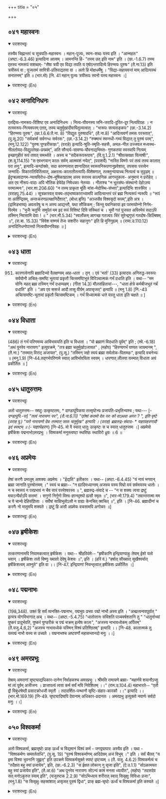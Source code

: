 +++
title = "०५"

+++

## ०४१  महास्वनः
<details open><summary>पराशरभट्टः</summary>

तस्यैव चिह्नान्तरं च सूचयति-महास्वनः । महान्-पूज्यः, स्वनः-शब्दः यस्य इति । "आन्महतः" (अष्टा.-6.3.46) इत्यादिना आत्वम् । आमनन्ति हि- "तस्य उत् इति नाम" इति । (छा.-1.6.7) तस्य एतस्य नामरूपं सशब्दम्- "सैषा त्रयी एव विद्या तपति य एषोऽन्तरादित्ये हिरण्मयः पुरुषः" (तै.ना.13) इति त्रयीरूपं वा ; पूज्यतमं सावित्री-प्रतिपाद्यतया वा । अतो हि मोक्षधर्मेषु । "विद्या-सहायवन्तं माम् आदित्यस्थं सनातनम्" इति ॥ (भार.मो) [नि. 41 महान् पूज्यः त्रयीरूपः स्वनो यस्य महास्वनः ।]
</details>

<details><summary>पराशरभट्टः (En)</summary>

He of venrable sound This name indicates another distinctive mark of His. महान् means venerable and Svanah means, sound, i.e. possessed of venerable sound. The final vowel 'a' of the word 'mahath' is replaced by long 'आ' in a compound where both the words are in the same case (i.e. in apposition). "His name is 'uth' ( He who is above foibles)." The name and form of this (Supreme Being) have as their basis, sound (i.e. the वेदाs). "He is indeed the three वेदाs. He is the charming पुरुष shining in the interior of the Sun." Thus, His form is the three वेदाs themselves; or He is the Supreme object of worship, since, He is signified by the सावित्री (i.e. गायत्री ). Therefore it is mentioned in the मोक्ष Dharma about भगवान् as follows: "I am the Eternal पुरुष who is in the Solar Orb and who is closely associated with Vidya".
</details>

## ०४२  अनादिनिधनः
<details open><summary>पराशरभट्टः</summary>

एतद्दिव्य-नामरूप-विशिष्ट एव अनादिनिधनः । नित्य-यौवनस्य जनि-जरादि-दुरित-दूर नित्यविग्रहः । न तत्स्वरूप-नित्यवपरम् एतत्, तस्य चतुर्मुखादीवापितुल्यत्वात् । "भारूपः सत्यसङ्कपः" (छा.-3.14.2) "हिरण्मयः पुरुषः", (छा.1.6.6:तै.ना. 8) "विद्युतः पुरुषादधि", (तै.ना.8) "आदित्यवर्णं तमसः परस्तात्",(पु.सू.20) "सर्वकर्मा सर्वगन्धः सर्वरसः", (छा.-3.14.2) "रुक्माभं स्वप्नधी-गम्यं विद्यात् तु पुरुषं परम्", (मनु.12.122) "पुरुषः पुण्डरीकाक्षः", (वराहे) इत्यादि-श्रुति-स्मृति-सहसैः, अमल-नील उज्जवल मध्यस्थ-नीलतोयद-विद्युल्लेखा-प्रख्यम्", अति सौन्दर्य-सावण्य-यौवनाद्यभिमत- गुणकतया स्वस्यापि नित्यम् इच्छागृहीतं रूपं तावत् समर्थ्यते । अस्य च "सदैकरूपरूपाय", (वि.पु.1.2.1) "श्रीवत्सवक्षा वित्यश्रीः", (श.यु.114.15) "स एवभगवान् कालः सर्वम् आत्मवशं नयेत्", (पराशर्ये) "नास्ति विष्णोः परं तत्वं तस्य कालात् परा तनुः", इत्यादि-कण्ठोक्तेः, सदा कारणत्वात् ज्ञानादिवत् स्वरूपनिरूपणानुप्रवेशात्, तपसयः परत्वेन जन्मादि- विकारातिवितिंत्वात्, अक्षरत्व-कालातीतत्वादि-विशेषणात्, तत्क्तुन्यायाच्च नित्यत्वं च सुदृढम् ॥ ईदृग्बलवदागम-न्यायविरोध-दोष-मूषिकाघ्रातम् अस्य रूपस्य काल्पनिक आगन्तुकत्व- अनुमानं न प्ररोहेत् । अत एव नीरूप-वादाः अपि भौतिक हेयेदेह निषेधकाः नेतव्याः । नीताश्च "न भूतसंघ-संस्थानो देहोऽस्य परमात्मनः", (भार.शा.206.60) "न तस्य प्राकृता मूर्तिः मांस-मेदोस्थि-संभवा",इत्यादिभिः शास्त्रैरेव । (वराहपु.75.44) । सूत्रकारवत् वाक्य-तद्भाष्यकाराभ्यामपि आदित्यान्तरं परं ब्रह्म नित्यरूपं न्यरूपि ॥ "रूपं वा अतीन्द्रियम्, अन्तःकरणप्रत्यक्षनिर्देशात्", (बोधा.बृत्ति) "अञ्जसैव विश्वसृदो रूपम्",इति अत्र । (द्रामिडभाष्य) अवतारेषु च न अस्य आद्यन्तौ, यथा सौकिकम् ; किन्तु यवनिकाया इव परमव्योम्नो निर्गम-पिरमेव । "भुजैः चतुर्भिः समुपेतं मम इदं रूपं विशिष्टं दिवि संस्थितं च । भूमौ गतं पूजयत अपिरमेयं सदाऽपि तस्मिन् निवसामि देवाः ! ॥ " (भार.मौ.5.34) "स्वर्लोकम् आगच्छ गतज्वरः चिंरं सुरेन्द्रगुप्तं गतदोष-किल्बिषम् ॥", (रा.बा. 15.33) "विवेश वाष्णवं तेजः सशरीरः सहानुगः" इति हि मुनिगुह्यम् ॥ (रामा.उ.110.12) अनादिनिधनोपास्यो नित्ययौवनविग्रहः ॥ ]
</details>

<details><summary>पराशरभट्टः (En)</summary>

One who is without beginning or end With such a celestial name and form He is without beginning or end. Since His youthfulness is eternal. He is possessed of a body which is eternal, and which is devoid of the foibles of birth, old age and the like. This should not be interpreted as signifying the eternity of His essential nature, because that is the same in the case of the four-faced Brahma and others also. "He has a resplendent form and has the power of making all that he wills come out true." "He is the enchanting पुरुष ." "Out of the sparkling पुरुष (sprang all objects)." "He is of the radiance of the Sun and is beyond the region of तमस् (i.e. Prakruthi, Mortal world). "He has all the worlds which are His creation, and endowed with all fragrance and with all tastes." "The Supreme पुरुष is to be meditated upon as having the lustre of gold and reached by a knowledge which is unaffected by external forces and which can be compared to the undisturbed dream (of a man)." "पुरुष who is lotus-eyed." There are thousands of Sruthis and Smrithis like those quoted above which establish that the Lord has a body which He assumes out of His own free will, which is like a blue cloud in the midst of sparking rows of lightnings, which is spotless, blue and shining, and which is endowed with lovable qualities like Supreme loveliness, beauty and youthfulness. It is further stated with reference to this form of परमात्म as follows: "He is possessed of a body which is always in the same state and immutable." "He has the mole named श्रीवत्स on His chest and is endowed with ever-lasting beauty." Sage पराशर says "This भगवान् is Time itself and keeps all things under His control." "There is no Thaththva (Reality) superior to विष्णु and his body is beyond the sway of time." By these and other such clear declarations the fact is beyond dispute that the body of the Lord is eternal. The reasons for the same areIt pertains to भगवान् who is always the cause; it is also one of the attributes like knowledge etc. which define His essential nature ( स्वरूप ); it exists beyond the Prakruthi which is called Thamas; it is beyond the region of mutations like birth and the like it is specifically stated that it is immutable and is beyond the sway of time; and also by the तत्-क्रतु maxim (i.e. the theory that the result is in the same proportion as the means). The devotee attains the blissful experience of the body of भगवान् which is similar to the one on which he meditates here. Such is the strength of the scriptures (आगमाs) and reasons about the nature of the form of the Supreme Being. Contrary to this, no theory based on inferences can be put forward which will try to set up a body which is imaginary or new ( and not eternal). Therefore texts, which seem to declare परमात्म as formless, must be taken to mean that He has no body which is like that of the mortals or which is despicable. In fact, शास्त्रिक् texts like the following give the same interpretation:-- "The body of परमात्म is not made up of the combination of elements like earth, water etc." "His form is not composed of earthly elements like fat, flesh and bone." In the wake of भद्रायण (the author of the Brahma सूत्रs), the commentators (वाक्याकर and भाष्यकर) also have propounded that the form of the Supreme ब्राह्मन in the interior of the Sun is eternal. "His body is beyond the range of the sense-organs for it is stated that it can be cognised only by the eye of the mind." "Truly the body of the creator of the universes is eternal." Even the Incarnations of the Lord have no beginning or end unlike the bodies of the worldly beings. But it is only a case of exit from and entry into the Paramapada like an actor coming on the stage from behind the curtain and then disappearing by going away. "This, my unique body, is endowed with four arms and is in that celestial Abode. O Gods! Worship the inscrutable body of mine which has come to the human world. I live in it for ever." "O Supreme God! The world has been freed from all distress. Come to the Heavens which is for all times protected and which is devoid of all defects and sins." "He entered the world of Lustre of विष्णु with His own body and with His followers." Such, indeed, is the secret guarded by the sages.
</details>

## ०४३  धाता
<details open><summary>पराशरभट्टः</summary>

951. कारणत्वेनापि ब्रह्मादिभ्यो वैलक्षण्यम् आह-धाता । तृन् । एवं 'भर्ता' (33) इत्यादयः अनिरुद्ध-स्वरूपः सर्वयोनौ अचित्-समष्टि भूतायां प्रकृतौ चित्समष्टिभूतं विरिञ्चात्मकं गर्भं दधाति इति । यथा-- "मम योनिः महत् ब्रह्म तस्मिन् गर्भं दधाम्यहम्। (गीता 14.3) मौलसंहितायां---, "धाता क्षेत्रे कर्मबीजभूतं गर्बं दधाति" इति । "अप एव ससर्ज आदौ तासु वीर्यम् अपासृजत्" इत्यादि ॥ (मनु 1.8) [नि.-43 अचित्समष्टि-भूतायां प्रकृतौ चित्समष्टिकम् । गर्भं विध्यात्मकं धत्ते यस्तु धाता इति चक्षते ॥ ]
</details>

<details><summary>पराशरभट्टः (En)</summary>

The Creator This name signifies the glory of भगवान् which is superior to that of Brahma and others, because of His being the cause of all things, The world ends with the affix 'trn' 'भरता' (33) and other words also are like this. The name धाता signifies that भगवान् , in the form of Aniruddha, places Brahma the foetus who is the aggregate of sentient beings, in Prakruthi, which is the cause of all and which is the aggregate of non-sentient objects. "The great Brahman (i.e.Prakruthi) is my womb and I impregnate it." In the Maula Samhitha it is stated-- "धाता places in the क्षेत्र (i.e.Prakruthi the foetus (i.e.जीव) which is the seed for actions." "First He created the waters; and in them (In the aggregate state of Prakruthi ), he put in His vigour (the sentient aggregate)"
</details>

## ०४४  विधाता
<details open><summary>पराशरभट्टः</summary>

(486) तं गर्भं परिणमय्य आविभावयति इति च विधाता । "यो ब्रह्माणं विदधाति पूर्वम्" इति ; (श्वे.-6.18) "अथं पुनरेव नारायणः" इत्युपक्रमे, "तत्र ब्रह्मा चतुर्मुखोऽजायत" , (महोप) "हिरण्यगर्भं पश्यत जायमानम् ", (तै.ना.) "तस्मात् विराट् अजायत", (पु.सू.) "तस्मिन् जज्ञे स्वयं ब्रह्मा सर्वलोक-पितामहः", इत्यादि वचनेभ्यः ॥ (मनु.1.9) [नि-44.तद्गर्भपरिणामे स्यात् आविर्भावयिता स्वयम् । धारणात् लीलया यस्मात् विधाता अयं प्रकीर्तितः ॥ ]
</details>

<details><summary>पराशरभट्टः (En)</summary>

The Producer भगवान् is called विधाता because He develops the foetus and makes it appear." "From Him, विराट् (i.e. Brahma ) was born." "There in was born Brahma Himself who is known as the grand sire of the universe." From these and other texts the fact mentioned above (can be known as being correct).
</details>

## ०४५  धातुरुत्तमः
<details open><summary>पराशरभट्टः</summary>

अतो धातुरुत्तमः-- स्रष्टुः उत्कृष्टतमः, * दाण्डापूपिकया तत्सृष्टेभ्यः प्रजापति-प्रभृतिभ्यश्च ; यथा--- [*- दण्डापूपि.-पा] "तत्वं नारायणः परः", (तै.ना.6.11) "एतेषां कतमो देवः परः को वाऽथवा अपरः ? ", इति पृष्टे (वराह पु.) "परो नारायणो देवः तस्मात् जातः चतुर्मुखः" इत्यादि । (वराह) ब्रह्मरुद्र-संवाद- * यज्ञाग्रहरणादौ इदं स्पष्टम् ॥ (*- यज्ञार्घहरण) [नि-45. यो वै स्यात् धातुः उत्कृष्टः स च स्यात् धातुरुत्तमः ।] अप्रमेयो हृषीकेशः पद्मनाभोऽमरप्रभुः । विश्वकर्मा मनुस्त्वष्टा स्थविष्ठः स्थाविरो ध्रुवः ॥ 6 ॥
</details>

<details><summary>पराशरभट्टः (En)</summary>

Far Superior to Brahma Therefore भगवान् is far superior to the creator. From this it goes without saying that He is superior to (Daksha and other) Prajapathis who are created by that Brahma, on the analogy of the maxim of Danda and अपूप . Danda-अपूप -न्याय - The maxim of the stick and the cakes. When a stick (to drive away the rats) and the cakes have been kept together, and one says that the stick has been eaten away by the rats', we are naturally led to expect that the cakes also would have been eaten away by those rats, as a matter, of course, since both of them have been kept together. So when one thing is closely connected with another in some way and we say something of the one, it naturally follows that what we assert about the one can, as a matter of course, be asserted of the other also. If it is stated that विष्णु is greater than Brahma, who creates the प्रजापतिs, it naturally follows that He is greater than those प्रजापतिs also who were created by Brahma). "नारायण is the Supreme Thaththva (Reality)." "The question was put "Who is the Highest Deity amongst all these gods?" And the reply was "नारायण is the Supreme God and from him was born the four-faced Brahma." The same is clear from the dialogue between Brahma and अdra and from the Yagjna-agra-हरण (Chapter on the order of precedence in honouring the gods and the priests in a sacrifice).
</details>

## ०४६  अप्रमेयः
<details open><summary>पराशरभट्टः</summary>

तेषां करणैः प्रमातुम् अशक्यः अप्रमेयः । "ईद्यति" इतीकारः । यथा-- (अष्टा.-6.4.45) "यं नायं भगवान् ब्रह्मा जानाति पुरुषोत्तमम् ।" स्वयं च ब्रह्मा-- "न ह्यादिमध्यान्तम् अजस्य यस्य विद्मो वयं सर्वमयस्य धातोः । न च स्वरूपं न परप्रभावं न चैव सारं परमेश्वरस्य ॥ ", ब्रह्मरुद्र-संवादे च -- "न स शक्यः त्वया द्रष्टुं मयाऽन्यैर्वाऽपि सत्तम! । सगुणो निर्गुणो विश्वः ज्ञानदृश्यो ह्यसौ स्मृतः ॥", (भार-मो.179.4) "तवान्तरात्मा मम च ये चान्ये देहिसंज्ञिताः । सर्वेषां साक्षिभूतोऽसौ न ग्राह्यः केनचित् क्वचित् ॥", इति । [नि-46. ब्रह्मादीनां च करणैः नो मातुमपि शक्यते । द्रष्टुं हि असौ अप्रमेयः वचसामपि अगोचरः ॥]
</details>

<details><summary>पराशरभट्टः (En)</summary>

The immesurable भगवान् is immeasurable by the sense - organs of those Brahma and other gods. "When the 'आ' of a root like ('प्रमा'') is followed by 'yath' , it takes 'ई' affix," "Brahma himself declares --- "We do not verily know the beginning , middle and end of the birthless Supreme Creator (विष्णु ) whose forms all things are. We neither know the essential nature of the Supreme ruler; nor this sublime greatness, nor His power." Again in the dialogue between Brahma and rudra we come across statements like the following:- " O greatest beings! It is impossible for you, for me or for others to visualize Him. He is the cosmos itself. Whether He is taken as possessed of (auspicious) qualities or as bereft of all (bad) qualities, He is ever spoken of as being cognised only by knowledge." "He is the Inner Soul of yourself and myself and also of all who go by the name of आत्माs (embodied souls). He sees everything directly in person, but He cannot be realized by anyone anywhere." From these texts it is clear that He is immeasurable because He is beyond the region of the sense-organs and He cannot be cognised by anyone in full.
</details>

## ०४७  हृषीकेशः
<details open><summary>पराशरभट्टः</summary>

तत्करणानामपि नियामकत्वात् हृषीकेशः । यथा-- श्रीहरिवंशे-- "हृषीकाणि इन्द्रियाण्याहुः तेषाम् ईशो यतो भवान् । हृषीकेशः ततो विष्णुः ख्यातो देवेषु केशवः ॥", इति । (हरि वं.) "हर्षात् सौख्यात् सुखैश्वर्यात् हृषीकेशत्वम् अश्नुते" इति वा ।। [नि-47. इन्द्रियाणां नियन्तृत्वात् हृषीकेशः प्रकीर्तितः ।]
</details>

<details><summary>पराशरभट्टः (En)</summary>

The controller of the sense-organs भगवान् is called हृषीकेश because He controls the sense-organs of those organs of those gods also. In Harivamsa it is stated "They say that हृषीकस् are sense-organs. Since your are their controller, you are known as हृषीकेश. Amongst the gods, विष्णु is known as केशव." Or "He gets the name of हृषीकेश because of joy (हर्ष ) happiness (Saukhya) and effortless rulership (Sukhaisvarya)." (हृषी + Ka +एsa).
</details>

## ०४८  पद्मनाभः
<details open><summary>पराशरभट्टः</summary>

(198,348). उक्तं हि सर्वं व्यनक्ति-पद्मनाभः, पद्मभुवः प्रभवः पद्मो नाभौ अस्य इति । "अच्प्रत्यन्ववपूर्वात् " इत्यत्र योगविभागात् अच् । यथा-- (अष्टा.-5.4.75) "धातोत्तानः संविशति पञ्चवर्षशतानि तु " "धातुर्नाभ्यां पुष्करं प्रादुर्भवति, पुष्करं पुण्डरीकं च पद्मं चक्रम् इत्येष कालः", "अजस्य नाभावध्येकम् अर्पितम्" (तै.यजु.4,6,2) "अजस्य नाभावध्येकं यस्मिन् विश्वं प्रतिश्ठितम्" इत्यादि ।। [नि-48. कालात्मकं तु यत्पद्मं नाभौ यस्य स उच्यते । पद्मनाभश्च अष्टवर्णो महासन्तानदो मनुः ।।]
</details>

<details><summary>पराशरभट्टः (En)</summary>

He who has a lotus in the naval The name पद्मनाभः substantiates all that has been stated above about भगवान्. He is the cause of Brahma (the lotus - born). He has a lotus in His navel. "The affix 'ach' is to be added to Saman and laman when 'prathi' 'anu' or, 'ava' precede them and also before all compounds. The latter we get by dividing the सूत्र into two parts. "The Supreme Creator (भगवान् ) lying on his back with face upwards sleeps for five hundred years." "From the navel of the Supreme Creator a lotus emerges, The lotus which is like a circle is also known as Pushkara and पुण्डरीक. Chakra (the Discus) is Time." "In the navel of the Birthless भगवान्, a unique substance is stationed." "In the navel of the Birthless भगवान् there is one substance (a lotus), in which the entire Universe is contained ( at the time of delusion)." Such other texts also.
</details>

## ०४९  अमरप्रभूः
<details open><summary>पराशरभट्टः</summary>

तेषाम् अमराणां सृष्ट्याद्यधिकार-दानेन निर्वाहकश्च अमरप्रभुः । श्रीमति रामायणे ब्रह्मा- "महार्णवे शयानौऽप्सु मां त्वं पूर्वम् अजीजनः । प्राजापत्यं त्वया कर्म सर्वं मयि निवेशितम् ।।" (राम.उ.104.4) महाभारते-- "एतौ द्वौ विबुधश्रेष्ठौ प्रसादक्रोधजौ स्मृतौ । तदादर्शित-पन्थानौ सृष्टि-संहार-कारकौ ।।" इत्यादि ।। (भार.मो.169.19) [नि-49. सृष्ट्यादिष्वपि देवानाम् अधिकार-प्रदानतः । अमरप्रभुः इत्युक्तो नवार्णः सर्वदो मनुः ।।]
</details>

<details><summary>पराशरभट्टः (En)</summary>

The powerful Lord of the immortal gods भगवान् is Amara-Prabhu, because , He bestows on those gods the duty of creation etc., and also directs them. Brahma himself says in the रामायण --- "You were lying on the waters of the great ocean and you first of all created me. The entire duty of the प्रजापति (the rulership of the beings ) was entrusted to me by you." In the महाभारत it is said "These two great gods (Brahma and rudra) are said to have emerged from the sweet temper and wrath of भगवान् (respectively). They carry out the duty of creation and destruction in the way shown by Him." Such other texts.
</details>

## ०५०  विश्वकर्मा
<details open><summary>पराशरभट्टः</summary>

अतो विश्वकर्मा, ब्रह्मसृष्टेः प्राक् ऊर्ध्वं च विद्यमानं विश्वं कर्म - जगद्व्यापारः अस्यैव इति । यथा - "विश्वकर्मणः समवर्तताधि", (पु.सू. 19) "पुरुषं विश्वकर्माणम् आदिदेवम् अजं विभुम् ।" इति । सर्वं चैतत् "य इमा विश्वा भुवनानि जुह्वत्" इति उपक्रमे विश्वकर्मसूक्ते स्पष्टं द्रष्टव्यम् ॥ (तै. यजु. 4.6.2) विश्वकर्मत्वं च "तदैक्षत बहु स्यां प्रजायेय", इति, (छा.-6.2.3) "स ईक्षत लोकान् नु सृजा इति", (ऐ.उ.1.1) "सोऽकामयत बहु स्यां प्रजायेय इति", (तै.आ.6) "अथ पुनरेव नारायणः सोऽन्यं कामं मनसा ध्यायीत", (महोप) "तदसदेव सत् मनोऽकुरुत स्याम् इति", (यजुरष्टक 2.2.9) "सोऽभिध्याय शरीरात् स्वात् सिसृक्षुः विविधाः प्रजाः", (मनु.1.8) "स सिसृक्षुः सहस्रांशात् असृजत् पुरुषं द्विधा", प्राक् ब्रह्म-सृष्टेः ऊर्ध्वं च विश्वकर्मा इति कश्यते ॥]
</details>

<details><summary>पराशरभट्टः (En)</summary>

He who is the agent of all actions (in regard to the universe) All the entire work (visvam karma) with regard to the affairs of the universe both before and after the creation of Brahma is His alone. "This universe became dissolved in भगवान् who is the creator of all." "पुरुष to whom do pertain all the acts of the universe, who is the first Deity, who is birthless and who is all pervasive." All this can be clearly seen in the Visvakarma-सुक्त which begins with the Manthra - "He who offered all these worlds" as oblation in His own body. (i.e. All these worlds in their subtle form were in His body.) "Sath, (the Para Brahman) Willed, "I shall become many. I shall take birth." "He willed, I shall create the worlds." "He willed, I shall become many, I shall take birth." "Then नारायण thought in his mind about another desire (Creation of the world a new)." "Brahman which was in a subtle form before creation) made up its mind to become (many in gross form)." "Brahman desired to create different kinds of beings out of its body and so it willed." "भगवान् with a desire to create, produced the पुरुष in two forms ( विराट् पुरुष and हिरण्यगर्भ) out of a thousandth part of Himself." "भगवान् creates by His mere will and He does not look for the help of the non-sentient Prakruthi."
</details>

